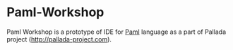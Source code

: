 # Paml-Workshop
Paml Workshop is a prototype of IDE for [Paml](https://github.com/maxinovi/Paml) language as a part of Pallada project (http://pallada-project.com).

